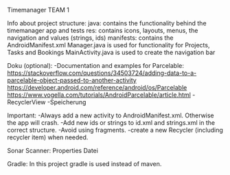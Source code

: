 Timemanager TEAM 1

Info about project structure:
    java: contains the functionality behind the timemanager app and tests
    res: contains icons, layouts, menus, the navigation and values (strings, ids)
    manifests: contains the AndroidManifest.xml 
    Manager.java is used for functionality for Projects, Tasks and Bookings
    MainActivity.java is used to create the navigation bar

Doku (optional):
    -Documentation and examples for Parcelable:
        https://stackoverflow.com/questions/34503724/adding-data-to-a-parcelable-object-passed-to-another-activity
        https://developer.android.com/reference/android/os/Parcelable
        https://www.vogella.com/tutorials/AndroidParcelable/article.html
    -RecyclerView
    -Speicherung
    
    
Important: 
    -Always add a new activity to AndroidManifest.xml. Otherwise the app will crash.
    -Add new ids or strings to id.xml and strings.xml in the correct structure.
    -Avoid using fragments. 
    -create a new Recycler (including recycler item) when needed.
    
    
Sonar Scanner:
    Properties Datei
    

Gradle: 
    In this project gradle is used instead of maven.